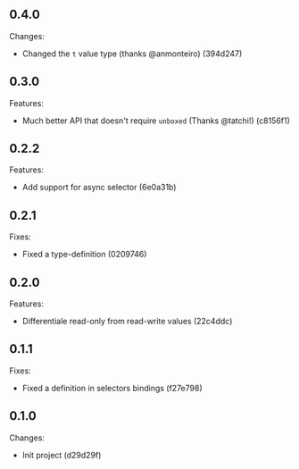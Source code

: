 ## 0.4.0

Changes:

- Changed the `t` value type (thanks @anmonteiro) (394d247)

## 0.3.0

Features:

- Much better API that doesn't require `unboxed` (Thanks @tatchi!) (c8156f1)

## 0.2.2

Features:

- Add support for async selector (6e0a31b)

## 0.2.1

Fixes:

- Fixed a type-definition (0209746)

## 0.2.0

Features:

- Differentiale read-only from read-write values (22c4ddc)

## 0.1.1

Fixes:

- Fixed a definition in selectors bindings (f27e798)

## 0.1.0

Changes:

- Init project (d29d29f)
